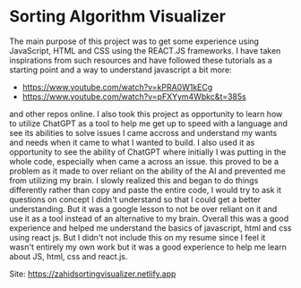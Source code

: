 # Sorting Algorithm Visualizer

The main purpose of this project was to get some experience using JavaScript, HTML and CSS using the REACT.JS frameworks. I have taken inspirations from such resources and have followed these tutorials as a starting point and a way to understand javascript a bit more:
- https://www.youtube.com/watch?v=kPRA0W1kECg
- https://www.youtube.com/watch?v=pFXYym4Wbkc&t=385s



and other repos online. I also took this project as opportunity to learn how to utilize ChatGPT as a tool to help me get up to speed with a language and see its abilities to solve issues I came accross and understand my wants and needs when it came to what I wanted to build. I also used it as opportunity to see the ability of ChatGPT where initially I was putting in the whole code, especially when came a across an issue. this proved to be a problem as it made to over reliant on the ability of the AI and prevented me from utilizing my brain. I slowly  realized this and began to do things differently rather than copy and paste the entire code, I would try to ask it questions on concept I didn't understand so that I could get a better understanding. But it was a google lesson  to not be over reliant on it and use it as a tool instead of an alternative to my brain. Overall this was a good experience and helped me understand the basics of javascript, html and css using react js. But I didn't not include this on my resume since I feel it wasn't entirely my own work but it was a good experience to help me learn about JS, html, css and react.js.

Site: https://zahidsortingvisualizer.netlify.app
